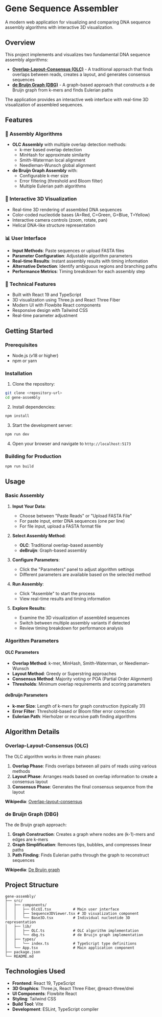 # Gene Sequence Assembler

A modern web application for visualizing and comparing DNA sequence assembly algorithms with interactive 3D visualization.

## Overview

This project implements and visualizes two fundamental DNA sequence assembly algorithms:

- **[Overlap-Layout-Consensus (OLC)](https://en.wikipedia.org/wiki/Sequence_assembly#Overlap-layout-consensus)** - A traditional approach that finds overlaps between reads, creates a layout, and generates consensus sequences
- **[de Bruijn Graph (DBG)](https://en.wikipedia.org/wiki/De_Bruijn_graph)** - A graph-based approach that constructs a de Bruijn graph from k-mers and finds Eulerian paths

The application provides an interactive web interface with real-time 3D visualization of assembled sequences.

## Features

### 🧬 Assembly Algorithms
- **OLC Assembly** with multiple overlap detection methods:
  - k-mer based overlap detection
  - MinHash for approximate similarity
  - Smith-Waterman local alignment
  - Needleman-Wunsch global alignment
- **de Bruijn Graph Assembly** with:
  - Configurable k-mer size
  - Error filtering (threshold and Bloom filter)
  - Multiple Eulerian path algorithms

### 🎨 Interactive 3D Visualization
- Real-time 3D rendering of assembled DNA sequences
- Color-coded nucleotide bases (A=Red, C=Green, G=Blue, T=Yellow)
- Interactive camera controls (zoom, rotate, pan)
- Helical DNA-like structure representation

### 📊 User Interface
- **Input Methods**: Paste sequences or upload FASTA files
- **Parameter Configuration**: Adjustable algorithm parameters
- **Real-time Results**: Instant assembly results with timing information
- **Alternative Detection**: Identify ambiguous regions and branching paths
- **Performance Metrics**: Timing breakdown for each assembly step

### 🔧 Technical Features
- Built with React 19 and TypeScript
- 3D visualization using Three.js and React Three Fiber
- Modern UI with Flowbite React components
- Responsive design with Tailwind CSS
- Real-time parameter adjustment

## Getting Started

### Prerequisites
- Node.js (v18 or higher)
- npm or yarn

### Installation

1. Clone the repository:
```bash
git clone <repository-url>
cd gene-assembly
```

2. Install dependencies:
```bash
npm install
```

3. Start the development server:
```bash
npm run dev
```

4. Open your browser and navigate to `http://localhost:5173`

### Building for Production

```bash
npm run build
```

## Usage

### Basic Assembly

1. **Input Your Data**:
   - Choose between "Paste Reads" or "Upload FASTA File"
   - For paste input, enter DNA sequences (one per line)
   - For file input, upload a FASTA format file

2. **Select Assembly Method**:
   - **OLC**: Traditional overlap-based assembly
   - **deBruijn**: Graph-based assembly

3. **Configure Parameters**:
   - Click the "Parameters" panel to adjust algorithm settings
   - Different parameters are available based on the selected method

4. **Run Assembly**:
   - Click "Assemble" to start the process
   - View real-time results and timing information

5. **Explore Results**:
   - Examine the 3D visualization of assembled sequences
   - Switch between multiple assembly variants if detected
   - Review timing breakdown for performance analysis

### Algorithm Parameters

#### OLC Parameters
- **Overlap Method**: k-mer, MinHash, Smith-Waterman, or Needleman-Wunsch
- **Layout Method**: Greedy or Superstring approaches
- **Consensus Method**: Majority voting or POA (Partial Order Alignment)
- **Thresholds**: Minimum overlap requirements and scoring parameters

#### deBruijn Parameters
- **k-mer Size**: Length of k-mers for graph construction (typically 31)
- **Error Filter**: Threshold-based or Bloom filter error correction
- **Eulerian Path**: Hierholzer or recursive path finding algorithms

## Algorithm Details

### Overlap-Layout-Consensus (OLC)

The OLC algorithm works in three main phases:

1. **Overlap Phase**: Finds overlaps between all pairs of reads using various methods
2. **Layout Phase**: Arranges reads based on overlap information to create a consensus layout
3. **Consensus Phase**: Generates the final consensus sequence from the layout

**Wikipedia**: [Overlap-layout-consensus](https://en.wikipedia.org/wiki/Sequence_assembly#Overlap-layout-consensus)

### de Bruijn Graph (DBG)

The de Bruijn graph approach:

1. **Graph Construction**: Creates a graph where nodes are (k-1)-mers and edges are k-mers
2. **Graph Simplification**: Removes tips, bubbles, and compresses linear paths
3. **Path Finding**: Finds Eulerian paths through the graph to reconstruct sequences

**Wikipedia**: [De Bruijn graph](https://en.wikipedia.org/wiki/De_Bruijn_graph)

## Project Structure

```
gene-assembly/
├── src/
│   ├── components/
│   │   ├── OlcUI.tsx          # Main user interface
│   │   ├── Sequence3DViewer.tsx # 3D visualization component
│   │   └── Base3D.tsx         # Individual nucleotide 3D representation
│   ├── lib/
│   │   ├── OLC.ts             # OLC algorithm implementation
│   │   └── dbg.ts             # de Bruijn graph implementation
│   ├── types/
│   │   └── index.ts           # TypeScript type definitions
│   └── App.tsx                # Main application component
├── package.json
└── README.md
```

## Technologies Used

- **Frontend**: React 19, TypeScript
- **3D Graphics**: Three.js, React Three Fiber, @react-three/drei
- **UI Components**: Flowbite React
- **Styling**: Tailwind CSS
- **Build Tool**: Vite
- **Development**: ESLint, TypeScript compiler
